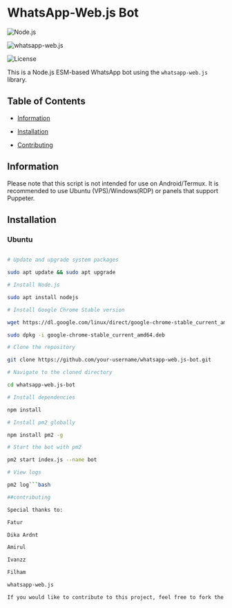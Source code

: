 

# WhatsApp-Web.js Bot

![Node.js](https://img.shields.io/badge/Node.js-v14.16.1-green)

![whatsapp-web.js](https://img.shields.io/badge/whatsapp--web.js-v1.13.8-blue)

![License](https://img.shields.io/badge/license-MIT-yellow)

This is a Node.js ESM-based WhatsApp bot using the `whatsapp-web.js` library.

## Table of Contents

- [Information](#information)

- [Installation](#installation)

- [Contributing](#contributing)

## Information

Please note that this script is not intended for use on Android/Termux. It is recommended to use Ubuntu (VPS)/Windows(RDP) or panels that support Puppeter.

## Installation

### Ubuntu

```bash

# Update and upgrade system packages

sudo apt update && sudo apt upgrade

# Install Node.js

sudo apt install nodejs

# Install Google Chrome Stable version

wget https://dl.google.com/linux/direct/google-chrome-stable_current_amd64.deb

sudo dpkg -i google-chrome-stable_current_amd64.deb

# Clone the repository

git clone https://github.com/your-username/whatsapp-web.js-bot.git

# Navigate to the cloned directory

cd whatsapp-web.js-bot

# Install dependencies

npm install

# Install pm2 globally

npm install pm2 -g

# Start the bot with pm2

pm2 start index.js --name bot

# View logs

pm2 log```bash

##contributing

Special thanks to:

Fatur

Dika Ardnt

Amirul

Ivanzz

Filham

whatsapp-web.js

If you would like to contribute to this project, feel free to fork the repository and submit a pull request.
